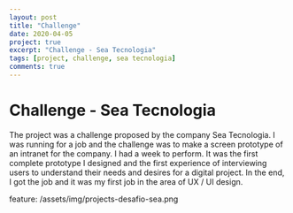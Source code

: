 ```yaml
---
layout: post
title: "Challenge"
date: 2020-04-05
project: true
excerpt: "Challenge - Sea Tecnologia"
tags: [project, challenge, sea tecnologia]
comments: true
---
```


# Challenge - Sea Tecnologia

The project was a challenge proposed by the company Sea Tecnologia. I was running for a job and the challenge was to make a screen prototype of an intranet for the company. I had a week to perform. It was the first complete prototype I designed and the first experience of interviewing users to understand their needs and desires for a digital project. In the end, I got the job and it was my first job in the area of ​​UX / UI design.

feature: /assets/img/projects-desafio-sea.png